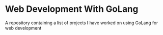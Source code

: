 # Web Development With GoLang
A repository containing a list of projects I have worked on using GoLang for web development
